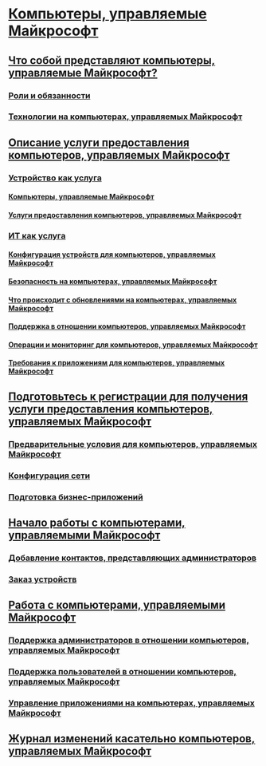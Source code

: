 # [Компьютеры, управляемые Майкрософт](index.yml)
## [Что собой представляют компьютеры, управляемые Майкрософт?](intro/index.md)
### [Роли и обязанности](intro/roles-and-responsibilities.md)
### [Технологии на компьютерах, управляемых Майкрософт](intro/technologies.md)
## [Описание услуги предоставления компьютеров, управляемых Майкрософт](service-description/index.md)
### [Устройство как услуга](service-description/daas.md)
#### [Компьютеры, управляемые Майкрософт](service-description/device-list.md)
#### [Услуги предоставления компьютеров, управляемых Майкрософт](service-description/device-services.md)
### [ИТ как услуга](service-description/itaas.md)
#### [Конфигурация устройств для компьютеров, управляемых Майкрософт](service-description/device-policies.md)
#### [Безопасность на компьютерах, управляемых Майкрософт](service-description/security.md)
#### [Что происходит с обновлениями на компьютерах, управляемых Майкрософт](service-description/updates.md)
#### [Поддержка в отношении компьютеров, управляемых Майкрософт](service-description/support.md)
#### [Операции и мониторинг для компьютеров, управляемых Майкрософт](service-description/operations-and-monitoring.md)
#### [Требования к приложениям для компьютеров, управляемых Майкрософт](service-description/mmd-app-requirements.md)
## [Подготовьтесь к регистрации для получения услуги предоставления компьютеров, управляемых Майкрософт](get-ready/index.md)
### [Предварительные условия для компьютеров, управляемых Майкрософт](get-ready/prerequisites.md)
### [Конфигурация сети](get-ready/network.md)
### [Подготовка бизнес-приложений](get-ready/apps.md)
## [Начало работы с компьютерами, управляемыми Майкрософт](get-started/index.md)
### [Добавление контактов, представляющих администраторов](get-started/add-admin-contacts.md)
### [Заказ устройств](get-started/devices.md)
## [Работа с компьютерами, управляемыми Майкрософт](working-with-managed-desktop/index.md)
### [Поддержка администраторов в отношении компьютеров, управляемых Майкрософт](working-with-managed-desktop/admin-support.md)
### [Поддержка пользователей в отношении компьютеров, управляемых Майкрософт](working-with-managed-desktop/end-user-support.md)
### [Управление приложениями на компьютерах, управляемых Майкрософт](working-with-managed-desktop/manage-apps.md)
## [Журнал изменений касательно компьютеров, управляемых Майкрософт](change-history-managed-desktop.md)

